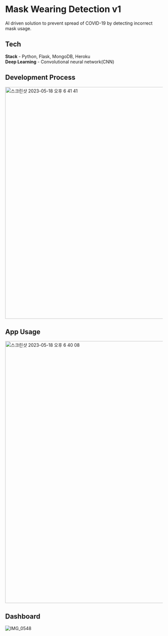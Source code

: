 # Mask Wearing Detection v1
AI driven solution to prevent spread of COVID-19 by detecting incorrect mask usage.

## Tech
**Stack** - Python, Flask, MongoDB, Heroku   
**Deep Learning** - Convolutional neural network(CNN)

## Development Process
<img width="739" alt="스크린샷 2023-05-18 오후 6 41 41" src="https://github.com/ywon0925/Mask-Detect-v1/assets/55167480/494e23d6-d458-4a84-b6e7-3eab28228eb0">

## App Usage
<img width="835" alt="스크린샷 2023-05-18 오후 6 40 08" src="https://github.com/ywon0925/Mask-Detect-v1/assets/55167480/8b834e7e-692e-42c0-80c6-0cc137aee971">

## Dashboard
![IMG_0548](https://github.com/ywon0925/AI_S3_Mask-Detect-v1/assets/55167480/2468666d-cd34-4914-9f2d-92862823fe06)
